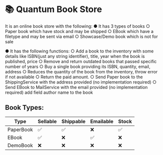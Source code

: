 # 📚 Quantum Book Store
It is an online book store with the following: 
● It has 3 types of books
  ○ Paper book which have stock and may be shipped 
  ○ EBook which have a filetype and may be sent via email 
  ○ Showcase/Demo book which is not for sale 
   
● It has the following functions: 
  ○ Add a book to the inventory with some details like ISBN(just any string identifier), title, year when the book is published, price 
  ○ Remove and return outdated books that passed specific number of years 
  ○ Buy a single book providing its ISBN, quantity, email, address
  ○ Reduces the quantity of the book from the inventory, throw error if not available 
  ○ Return the paid amount. 
  ○ Send Paper book to the ShippingService with the address provided (no implementation required) 
  ○ Send EBook to MailService with the email provided (no implementation required) add field author name to the book 

Book Types:
---------------------------------------------------------
| Type       | Sellable | Shippable | Emailable | Stock |
|------------|----------|-----------|-----------|-------|
| PaperBook  | ✅       | ✅       | ❌        | ✅   |
| EBook      | ✅       | ❌       | ✅        | ❌   |
| DemoBook   | ❌       | ❌       | ❌        | ❌   |
